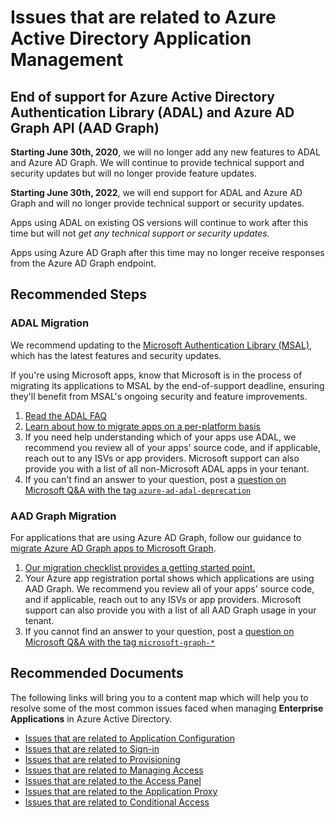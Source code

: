 <properties
  pagetitle="Issues that are related to Azure Active Directory Application Management"
  service="microsoft.aad"
  resource="microsoft_aad_iam"
  ms.author="riclewis,runuguse"
  selfhelptype="Generic"
  supporttopicids="32570274"
  resourcetags=""
  productpesids="16575"
  cloudenvironments="public,fairfax,mooncake,usnat,ussec"
  articleid="eaf4bf4e-f901-4448-a298-d7f63f33ef56"
  ownershipid="AzureIdentity_AppDevelopmentAndRegistration" />
# Issues that are related to Azure Active Directory Application Management


## End of support for Azure Active Directory Authentication Library (ADAL) and Azure AD Graph API (AAD Graph)

**Starting June  30th, 2020**, we will no longer add any new features to ADAL and Azure AD Graph. We will continue to provide technical support and security updates but will no longer provide feature updates.

**Starting June  30th, 2022**, we will end support for ADAL and Azure AD Graph and will no longer provide technical support or security updates.

Apps using ADAL on existing OS versions will continue to work after this time but will not *get any  technical support or security updates.*

Apps using Azure AD Graph after this time may no longer receive responses from the Azure AD Graph endpoint. 

## **Recommended Steps**

### ADAL Migration
We recommend updating to the [Microsoft Authentication Library (MSAL)](https://docs.microsoft.com/azure/active-directory/develop/v2-overview), which has the latest features and security updates. 

If you're using Microsoft apps, know that Microsoft is in the process of migrating its applications to MSAL by the end-of-support deadline, ensuring they'll benefit from MSAL's ongoing security and feature improvements.

1. [Read the ADAL FAQ](https://docs.microsoft.com/azure/active-directory/develop/msal-migration#frequently-asked-questions-faq)
2. [Learn about how to migrate apps on a per-platform basis](https://docs.microsoft.com/azure/active-directory/develop/msal-migration#frequently-asked-questions-faq)
3. If you need help understanding which of your apps use ADAL, we recommend you review all of your apps' source code, and if applicable, reach out to any ISVs or app providers. Microsoft support can also provide you with a list of all non-Microsoft ADAL apps in your tenant.
4. If you can't find an answer to your question, post a [question on Microsoft Q&A with the tag `azure-ad-adal-deprecation`](https://docs.microsoft.com/answers/questions/ask.html)


### AAD Graph Migration
For applications  that are using Azure AD Graph, follow our guidance to [migrate Azure AD Graph apps to Microsoft Graph](https://docs.microsoft.com/graph/migrate-azure-ad-graph-overview?view=graph-rest-1.0).

1. [Our migration checklist provides a getting started point.](https://docs.microsoft.com/graph/migrate-azure-ad-graph-planning-checklist)
2. Your Azure app registration portal shows which applications are using AAD Graph.  We recommend you review all of your apps' source code, and if applicable, reach out to any ISVs or app providers. Microsoft support can also provide you with a list of all AAD Graph usage in your tenant.
3. If you cannot find an answer to your question, post a [question on Microsoft Q&A with the tag `microsoft-graph-*`](https://docs.microsoft.com/answers/search.html?type=question&q=microsoft-graph-*)

## **Recommended Documents**

The following links will bring you to a content map which will help you to resolve some of the most common issues faced when managing **Enterprise Applications** in Azure Active Directory.

* [Issues that are related to Application Configuration](https://docs.microsoft.com/azure/active-directory/active-directory-application-config-content-map/?WT.mc_id=UI_AAD_Enterprise_Apps_Support_L1_Overview)
* [Issues that are related to Sign-in](https://docs.microsoft.com/azure/active-directory/active-directory-application-sign-in-content-map/?WT.mc_id=UI_AAD_Enterprise_Apps_Support_L1_Overview)
* [Issues that are related to Provisioning](https://docs.microsoft.com/azure/active-directory/active-directory-application-provisioning-content-map/?WT.mc_id=UI_AAD_Enterprise_Apps_Support_L1_Overview)
* [Issues that are related to Managing Access](https://docs.microsoft.com/azure/active-directory/active-directory-application-access-content-map/?WT.mc_id=UI_AAD_Enterprise_Apps_Support_L1_Overview)
* [Issues that are related to the Access Panel](https://docs.microsoft.com/azure/active-directory/active-directory-application-access-panel-content-map/?WT.mc_id=UI_AAD_Enterprise_Apps_Support_L1_Overview)
* [Issues that are related to the Application Proxy](https://docs.microsoft.com/azure/active-directory/active-directory-application-proxy-content-map/?WT.mc_id=UI_AAD_Enterprise_Apps_Support_L1_Overview)
* [Issues that are related to Conditional Access](https://docs.microsoft.com/azure/active-directory/active-directory-application-conditional-access-content-map/?WT.mc_id=UI_AAD_Enterprise_Apps_Support_L1_Overview)
